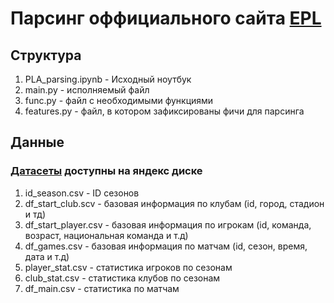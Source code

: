 # Парсинг оффициального сайта [EPL](https://www.premierleague.com/)

## Структура
1. PLA_parsing.ipynb - Исходный ноутбук
2. main.py - исполняемый файл
3. func.py - файл с необходимыми функциями
4. features.py - файл, в котором зафиксированы фичи для парсинга

## Данные
### [Датасеты](https://disk.yandex.ru/d/Gs2kjtDQCSXxZw?ncrnd=669332&status=ok) доступны на яндекс диске
1. id_season.csv - ID сезонов
2. df_start_club.scv - базовая информация по клубам (id, город, стадион и тд)
3. df_start_player.csv - базовая информация по игрокам (id, команда, возраст, национальная команда и т.д)
4. df_games.csv - базовая информация по матчам (id, сезон, время, дата и т.д)
5. player_stat.csv - статистика игроков по сезонам
6. club_stat.csv - статистика клубов по сезонам
7. df_main.csv - статистика по матчам 